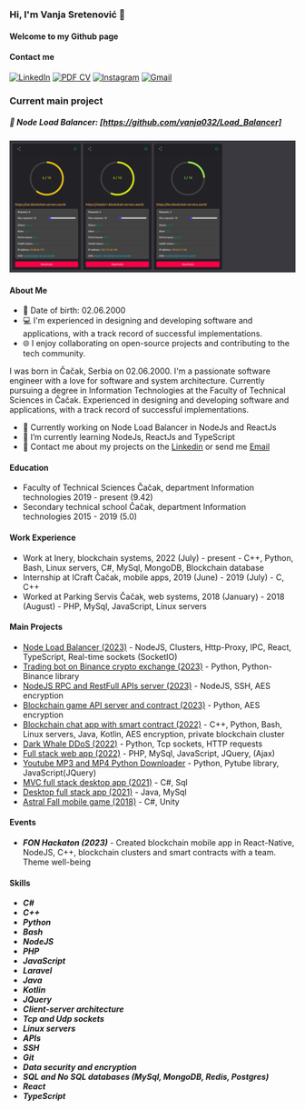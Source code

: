 ### Hi, I'm Vanja Sretenović 👋
#### Welcome to my Github page

#### Contact me
[![LinkedIn](https://img.shields.io/badge/-LinkedIn-blue?style=flat-square&logo=Linkedin&logoColor=white&link=https://www.linkedin.com/in/vanja-sretenovic-ca)](https://www.linkedin.com/in/vanja-sretenovic-ca)
[![PDF CV](https://img.shields.io/badge/-PDF%20CV-red?style=flat-square&logo=Adobe%20Acrobat%20Reader&logoColor=white&link=https://github.com/vanja032/vanja032/blob/main/Vanja_Sretenovic-backend_developer.pdf)](https://github.com/vanja032/vanja032/blob/main/Vanja_Sretenovic-backend_developer.pdf)
[![Instagram](https://img.shields.io/badge/-Instagram-E4405F?style=flat-square&logo=instagram&logoColor=white&link=https://www.instagram.com/vanja_7777)](https://www.instagram.com/vanja_7777)
[![Gmail](https://img.shields.io/badge/-Gmail-D14836?style=flat-square&logo=Gmail&logoColor=white&link=mailto:sretenovic.vanja32@gmail.com)](mailto:sretenovic.vanja32@gmail.com)

### Current main project

##### 🔗 Node Load Balancer: [https://github.com/vanja032/Load_Balancer]
![Node Load Balancer](https://raw.githubusercontent.com/vanja032/Load_Balancer/main/Screens/Screen_02.png)

<!--
## My GitHub Stats
-->

#### About Me

  - 📅 Date of birth: 02.06.2000
  - 💻 I'm experienced in designing and developing software and applications, with a track record of successful implementations.
  - 🌐 I enjoy collaborating on open-source projects and contributing to the tech community.

I was born in Čačak, Serbia on 02.06.2000. I'm a passionate software engineer with a love for software and system architecture. Currently pursuing a degree in Information Technologies at the Faculty of Technical Sciences in Čačak. Experienced in designing and developing software and applications, with a track record of successful implementations.

- :hammer: Currently working on Node Load Balancer in NodeJs and ReactJs
- 🌱 I’m currently learning NodeJs, ReactJs and TypeScript
- 💬 Contact me about my projects on the [Linkedin](https://www.linkedin.com/in/vanja-sretenovic-ca/) or send me [Email](mailto:sretenovic.vanja32@gmail.com)

#### Education
- Faculty of Technical Sciences Čačak, department Information technologies 2019 - present (9.42)
- Secondary technical school Čačak, department Information technologies 2015 - 2019 (5.0)

#### Work Experience
- Work at Inery, blockchain systems, 2022 (July) - present - C++, Python, Bash, Linux servers, C#, MySql, MongoDB, Blockchain database
- Internship at ICraft Čačak, mobile apps, 2019 (June) - 2019 (July) - C, C++
- Worked at Parking Servis Čačak, web systems, 2018 (January) - 2018 (August) - PHP, MySql, JavaScript, Linux servers

#### Main Projects
- [Node Load Balancer (2023)](https://github.com/vanja032/Load_Balancer) - NodeJS, Clusters, Http-Proxy, IPC, React, TypeScript, Real-time sockets (SocketIO)
- [Trading bot on Binance crypto exchange (2023)](https://github.com/vanja032/TradingBot) - Python, Python-Binance library
- [NodeJS RPC and RestFull APIs server (2023)](https://github.com/vanja032/BackendServer) - NodeJS, SSH, AES encryption
- [Blockchain game API server and contract (2023)](https://github.com/vanja032/BlockchainGame) - Python, AES encryption
- [Blockchain chat app with smart contract (2022)](https://github.com/vanja032/BlockchainChatApp) - C++, Python, Bash, Linux servers, Java, Kotlin, AES encryption, private blockchain cluster
- [Dark Whale DDoS (2022)](https://github.com/vanja032/DarkWhaleDDOS) - Python, Tcp sockets, HTTP requests
- [Full stack web app (2022)](https://github.com/vanja032/FullStackWeb) - PHP, MySql, JavaScript, JQuery, (Ajax)
- [Youtube MP3 and MP4 Python Downloader](https://github.com/vanja032/youtube_python_downloader) - Python, Pytube library, JavaScript(JQuery)
- [MVC full stack desktop app (2021)](https://github.com/vanja032/FullStackApp) - C#, Sql
- [Desktop full stack app (2021)](https://github.com/vanja032/FullStackDesktopApp) - Java, MySql
- [Astral Fall mobile game (2018)](https://github.com/vanja032/Astral-Fall-Game-Normal-Version) - C#, Unity

#### Events
- ***FON Hackaton (2023)*** - Created blockchain mobile app in React-Native, NodeJS, C++, blockchain clusters and smart contracts with a team. Theme well-being

#### Skills
- ***C#***
- ***C++***
- ***Python***
- ***Bash***
- ***NodeJS***
- ***PHP***
- ***JavaScript***
- ***Laravel***
- ***Java***
- ***Kotlin***
- ***JQuery***
- ***Client-server architecture***
- ***Tcp and Udp sockets***
- ***Linux servers***
- ***APIs***
- ***SSH***
- ***Git***
- ***Data security and encryption***
- ***SQL and No SQL databases (MySql, MongoDB, Redis, Postgres)***
- ***React***
- ***TypeScript***


<!--
**vanja032/vanja032** is a ✨ _special_ ✨ repository because its `README.md` (this file) appears on your GitHub profile.

Here are some ideas to get you started:

- 🔭 I’m currently working on ...
- 🌱 I’m currently learning ...
- 👯 I’m looking to collaborate on ...
- 🤔 I’m looking for help with ...
- 💬 Ask me about ...
- 📫 How to reach me: ...
- 😄 Pronouns: ...
- ⚡ Fun fact: ...
-->
